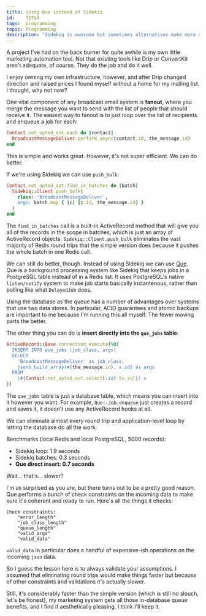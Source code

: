 ```yaml
---
title: Using Que instead of Sidekiq
id:    f17ad
tags:  programming
topic: Programming
description: "Sidekiq is awesome but sometimes alternatives make more sense."
---
```


A project I've had on the back burner for quite awhile is my own little marketing automation tool.
Not that existing tools like Drip or ConvertKit aren't adequate, of course.
They do the job and do it well.

I enjoy owning my own infrastructure, however, and after Drip changed direction and raised prices I found myself without a home for my mailing list.
I thought, why not now?

One vital component of any broadcast email system is **fanout**, where you merge the message you want to send with the list of people that should receive it.
The easiest way to fanout is to just loop over the list of recipients and enqueue a job for each:

```ruby
Contact.not_opted_out.each do |contact|
  BroadcastMessageDeliver.perform_async(contact.id, the_message.id)
end
```

This is simple and works great. However, it's not super efficient. We can do better.

If we're using Sidekiq we can use `push_bulk`:

```ruby
Contact.not_opted_out.find_in_batches do |batch|
  Sidekiq::Client.push_bulk(
    class: 'BroadcastMessageDeliver', 
    args: batch.map { |c| [c.id, the_message.id] }
  )
end
```

The `find_in_batches` call is a built-in ActiveRecord method that will give you all of the records in the scope in batches, which is just an array of ActiveRecord objects.
`Sidekiq::Client.push_bulk` eliminates the vast majority of Redis round trips that the simple version does because it pushes the whole batch in one Redis call.

We can still do better, though. Instead of using Sidekiq we can use [Que](https://github.com/chanks/que).
Que is a background processing system like Sidekiq that keeps jobs in a PostgreSQL table instead of in a Redis list.
It uses PostgreSQL's native `listen/notify` system to make job starts basically instantenous, rather than polling like what `DelayedJob` does.

Using the database as the queue has a number of advantages over systems that use two data stores. In particular, ACID guarantees and atomic backups are important to me because I'm running this all myself. The fewer moving parts the better.

The other thing you can do is **insert directly into the `que_jobs` table**:

```ruby
ActiveRecord::Base.connection.execute(%Q{
  INSERT INTO que_jobs (job_class, args)
  SELECT
    'BroadcastMessageDeliver' as job_class,
    jsonb_build_array(#{the_message.id}, x.id) as args
  FROM
    (#{Contact.not_opted_out.select(:id).to_sql}) x
})
```

The `que_jobs` table is just a database table, which means you can insert into it however you want.
For example, `Que::Job.enqueue` just creates a record and saves it, it doesn't use any ActiveRecord hooks at all.

We can eliminate almost every round trip and application-level loop by letting the database do all the work.

Benchmarks (local Redis and local PostgreSQL, 5000 records):

* Sidekiq loop: 1.9 seconds
* Sidekiq batches: 0.3 seconds
* **Que direct insert: 0.7 seconds**

Wait... that's... slower?

I'm as surprised as you are, but there turns out to be a pretty good reason.
Que performs a bunch of check constraints on the incoming data to make sure it's coherent and ready to run. Here's all the things it checks:

```
Check constraints:
    "error_length"
    "job_class_length"
    "queue_length"
    "valid_args"
    "valid_data"
```

`valid_data` in particular does a handful of expensive-ish operations on the incoming `json` data.

So I guess the lesson here is to always validate your assumptions.
I assumed that eliminating round trips would make things faster but because of other constraints and validations it's actually slower.

Still, it's considerably faster than the simple version (which is still no slouch, let's be honest), my marketing system gets all those in-database queue benefits, and I find it aesthetically pleasing. I think I'll keep it.
